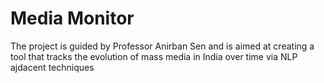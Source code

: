 <h1>Media Monitor</h1>
The project is guided by Professor Anirban Sen and is aimed at creating a tool that tracks the evolution of mass media in India over time via NLP ajdacent techniques 
